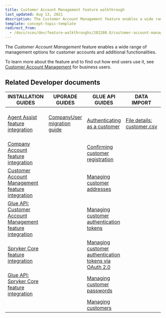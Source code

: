 ```yaml
---
title: Customer Account Management feature walkthrough
last_updated: Aug 13, 2021
description: The Customer Account Management feature enables a wide range of management options for customer accounts and additional functionalities
template: concept-topic-template
redirect_from:
  - /docs/scos/dev/feature-walkthroughs/202200.0/customer-account-management-feature-walkthrough/customer-account-management-feature-walkthrough.html
---
```


The _Customer Account Management_ feature enables a wide range of management options for customer accounts and additional functionalities.

To learn more about the feature and to find out how end users use it, see [Customer Account Management](/docs/scos/user/features/{{page.version}}/customer-account-management-feature-overview/customer-account-management-feature-overview.html) for business users.

## Related Developer documents

| INSTALLATION GUIDES  | UPGRADE GUIDES | GLUE API GUIDES | DATA IMPORT | REFERENCES |
|---|---|---|---|---|
| [Agent Assist feature integration](/docs/pbc/all/user-management/{{page.version}}/base-shop/install-and-upgrade/install-the-agent-assist-feature.html) | [CompanyUser migration guide](/docs/scos/dev/module-migration-guides/migration-guide-companyuser.html) | [Authenticating as a customer](/docs/pbc/all/identity-access-management/{{page.version}}/manage-using-glue-api/glue-api-authenticate-as-a-customer.html) | [File details: customer.csv](/docs/scos/dev/data-import/{{page.version}}/data-import-categories/commerce-setup/file-details-customer.csv.html) | [Reference information: Customer module overview](/docs/scos/dev/feature-walkthroughs/{{page.version}}/customer-account-management-feature-walkthrough/reference-information-customer-module-overview.html)|
| [Company Account feature integration](/docs/scos/dev/feature-integration-guides/{{page.version}}/company-account-feature-integration.html) |  | [Confirming customer registration](/docs/pbc/all/identity-access-management/{{page.version}}/manage-using-glue-api/glue-api-confirm-customer-registration.html) |  | |
| [Customer Account Management feature integration](/docs/scos/dev/feature-integration-guides/{{page.version}}/customer-account-management-feature-integration.html) |  | [Managing customer addresses](/docs/scos/dev/glue-api-guides/{{page.version}}/managing-customers/managing-customer-addresses.html) |  |  |
| [Glue API: Customer Account Management feature integration](/docs/scos/dev/feature-integration-guides/{{page.version}}/glue-api/glue-api-customer-account-management-feature-integration.html) |  | [Managing customer authentication tokens](/docs/pbc/all/identity-access-management/{{page.version}}/manage-using-glue-api/glue-api-manage-customer-authentication-tokens.html) |  |  |
| [Spryker Core feature integration](/docs/scos/dev/feature-integration-guides/{{page.version}}/spryker-core-feature-integration.html) |  | [Managing customer authentication tokens via OAuth 2.0](/docs/pbc/all/identity-access-management/{{page.version}}/manage-using-glue-api/glue-api-manage-customer-authentication-tokens-via-oauth-2.0.html) |  |  |
| [Glue API: Spryker Core feature integration](/docs/scos/dev/feature-integration-guides/{{page.version}}/glue-api/glue-api-spryker-core-feature-integration.html) |  | [Managing customer passwords](/docs/pbc/all/identity-access-management/{{page.version}}/manage-using-glue-api/glue-api-manage-customer-passwords.html) |  |  |
|  |  | [Managing customers](/docs/pbc/all/customer-relationship-management/{{page.version}}/base-shop/manage-using-glue-api/customers/glue-api-manage-customers.html) |  |  |

